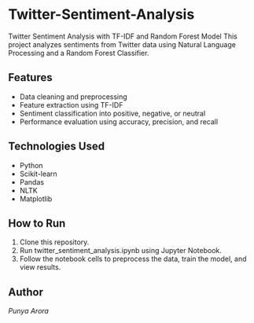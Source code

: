 # Twitter-Sentiment-Analysis
Twitter Sentiment Analysis with TF-IDF and Random Forest Model
This project analyzes sentiments from Twitter data using Natural Language Processing and a Random Forest Classifier.


## Features
- Data cleaning and preprocessing
- Feature extraction using TF-IDF
- Sentiment classification into positive, negative, or neutral
- Performance evaluation using accuracy, precision, and recall

## Technologies Used
- Python
- Scikit-learn
- Pandas
- NLTK
- Matplotlib

## How to Run
1. Clone this repository.
2. Run twitter_sentiment_analysis.ipynb using Jupyter Notebook.
3. Follow the notebook cells to preprocess the data, train the model, and view results.

## Author
*Punya Arora*
